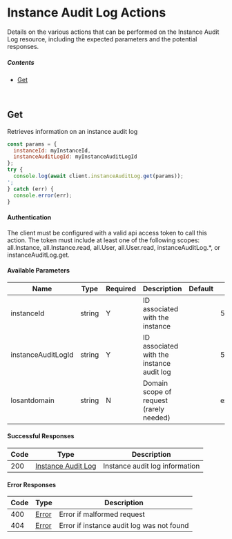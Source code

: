 # Instance Audit Log Actions

Details on the various actions that can be performed on the
Instance Audit Log resource, including the expected
parameters and the potential responses.

##### Contents

*   [Get](#get)

<br/>

## Get

Retrieves information on an instance audit log

```javascript
const params = {
  instanceId: myInstanceId,
  instanceAuditLogId: myInstanceAuditLogId
};
try {
  console.log(await client.instanceAuditLog.get(params));
';
} catch (err) {
  console.error(err);
}
```

#### Authentication
The client must be configured with a valid api access token to call this
action. The token must include at least one of the following scopes:
all.Instance, all.Instance.read, all.User, all.User.read, instanceAuditLog.*, or instanceAuditLog.get.

#### Available Parameters

| Name | Type | Required | Description | Default | Example |
| ---- | ---- | -------- | ----------- | ------- | ------- |
| instanceId | string | Y | ID associated with the instance |  | 575ec7417ae143cd83dc4a96 |
| instanceAuditLogId | string | Y | ID associated with the instance audit log |  | 57955788124b37010084c053 |
| losantdomain | string | N | Domain scope of request (rarely needed) |  | example.com |

#### Successful Responses

| Code | Type | Description |
| ---- | ---- | ----------- |
| 200 | [Instance Audit Log](../lib/schemas/instanceAuditLog.json) | Instance audit log information |

#### Error Responses

| Code | Type | Description |
| ---- | ---- | ----------- |
| 400 | [Error](../lib/schemas/error.json) | Error if malformed request |
| 404 | [Error](../lib/schemas/error.json) | Error if instance audit log was not found |
